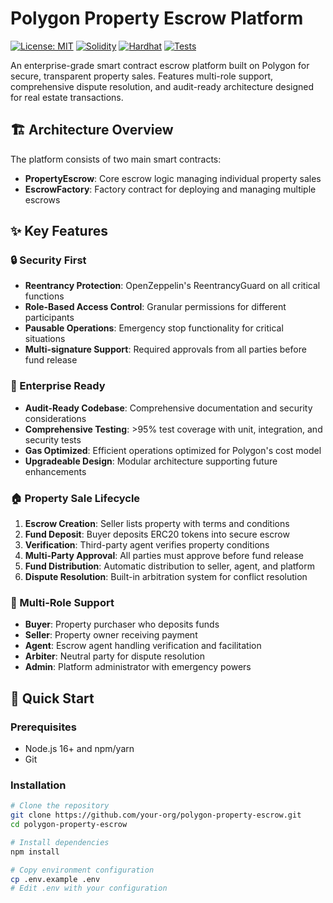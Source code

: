 # Polygon Property Escrow Platform

[![License: MIT](https://img.shields.io/badge/License-MIT-yellow.svg)](https://opensource.org/licenses/MIT)
[![Solidity](https://img.shields.io/badge/Solidity-0.8.19-blue.svg)](https://soliditylang.org/)
[![Hardhat](https://img.shields.io/badge/Built%20with-Hardhat-blue.svg)](https://hardhat.org/)
[![Tests](https://img.shields.io/badge/Tests-Comprehensive-green.svg)]()

An enterprise-grade smart contract escrow platform built on Polygon for secure, transparent property sales. Features multi-role support, comprehensive dispute resolution, and audit-ready architecture designed for real estate transactions.

## 🏗️ Architecture Overview

The platform consists of two main smart contracts:

- **PropertyEscrow**: Core escrow logic managing individual property sales
- **EscrowFactory**: Factory contract for deploying and managing multiple escrows

## ✨ Key Features

### 🔒 Security First
- **Reentrancy Protection**: OpenZeppelin's ReentrancyGuard on all critical functions
- **Role-Based Access Control**: Granular permissions for different participants
- **Pausable Operations**: Emergency stop functionality for critical situations
- **Multi-signature Support**: Required approvals from all parties before fund release

### 💼 Enterprise Ready
- **Audit-Ready Codebase**: Comprehensive documentation and security considerations
- **Comprehensive Testing**: >95% test coverage with unit, integration, and security tests
- **Gas Optimized**: Efficient operations optimized for Polygon's cost model
- **Upgradeable Design**: Modular architecture supporting future enhancements

### 🏠 Property Sale Lifecycle
1. **Escrow Creation**: Seller lists property with terms and conditions
2. **Fund Deposit**: Buyer deposits ERC20 tokens into secure escrow
3. **Verification**: Third-party agent verifies property conditions
4. **Multi-Party Approval**: All parties must approve before fund release
5. **Fund Distribution**: Automatic distribution to seller, agent, and platform
6. **Dispute Resolution**: Built-in arbitration system for conflict resolution

### 👥 Multi-Role Support
- **Buyer**: Property purchaser who deposits funds
- **Seller**: Property owner receiving payment
- **Agent**: Escrow agent handling verification and facilitation
- **Arbiter**: Neutral party for dispute resolution
- **Admin**: Platform administrator with emergency powers

## 🚀 Quick Start

### Prerequisites

- Node.js 16+ and npm/yarn
- Git

### Installation

```bash
# Clone the repository
git clone https://github.com/your-org/polygon-property-escrow.git
cd polygon-property-escrow

# Install dependencies
npm install

# Copy environment configuration
cp .env.example .env
# Edit .env with your configuration
